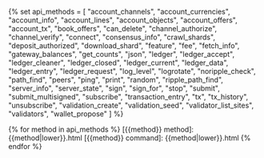 <!--{# Links within the dev portal #}-->
[Address]: basic-data-types.html#addresses
[admin command]: admin-rippled-methods.html
[common fields]: transaction-common-fields.html
[Currency Amount]: basic-data-types.html#specifying-currency-amounts
[Currency Code]: currency-formats.html#currency-codes
[drops of XRP]: basic-data-types.html#specifying-currency-amounts
[Hash]: basic-data-types.html#hashes
[Internal Type]: serialization.html
[Ledger Index]: basic-data-types.html#ledger-index
[Marker]: markers-and-pagination.html
[result code]: transaction-results.html
[seconds since the Ripple Epoch]: basic-data-types.html#specifying-time
[Sequence Number]: basic-data-types.html#account-sequence
[SHA-512Half]: basic-data-types.html#hashes
[Specifying Currency Amounts]: basic-data-types.html#specifying-currency-amounts
[Specifying Ledgers]: basic-data-types.html#specifying-ledgers
[Specifying Time]: basic-data-types.html#specifying-time
[standard format]: response-formatting.html
[Transaction Cost]: transaction-cost.html
[transaction cost]: transaction-cost.html
[universal error types]: error-formatting.html#universal-errors
[XRP, in drops]: basic-data-types.html#specifying-currency-amounts

<!--{# Links to external sites #}-->
[base58]: https://en.wikipedia.org/wiki/Base58
[crypto-condition]: https://tools.ietf.org/html/draft-thomas-crypto-conditions-03
[crypto-conditions]: https://tools.ietf.org/html/draft-thomas-crypto-conditions-03
[hexadecimal]: https://en.wikipedia.org/wiki/Hexadecimal
[Interledger Protocol]: https://interledger.org/
[RFC-1751]: https://tools.ietf.org/html/rfc1751
[ripple-lib]: https://github.com/ripple/ripple-lib

<!--{# rippled API methods #}-->
{% set api_methods = [
  "account_channels",
  "account_currencies",
  "account_info",
  "account_lines",
  "account_objects",
  "account_offers",
  "account_tx",
  "book_offers",
  "can_delete",
  "channel_authorize",
  "channel_verify",
  "connect",
  "consensus_info",
  "crawl_shards",
  "deposit_authorized",
  "download_shard",
  "feature",
  "fee",
  "fetch_info",
  "gateway_balances",
  "get_counts",
  "json",
  "ledger",
  "ledger_accept",
  "ledger_cleaner",
  "ledger_closed",
  "ledger_current",
  "ledger_data",
  "ledger_entry",
  "ledger_request",
  "log_level",
  "logrotate",
  "noripple_check",
  "path_find",
  "peers",
  "ping",
  "print",
  "random",
  "ripple_path_find",
  "server_info",
  "server_state",
  "sign",
  "sign_for",
  "stop",
  "submit",
  "submit_multisigned",
  "subscribe",
  "transaction_entry",
  "tx",
  "tx_history",
  "unsubscribe",
  "validation_create",
  "validation_seed",
  "validator_list_sites",
  "validators",
  "wallet_propose"
] %}

{% for method in api_methods %}
[{{method}} method]: {{method|lower}}.html
[{{method}} command]: {{method|lower}}.html
{% endfor %}
